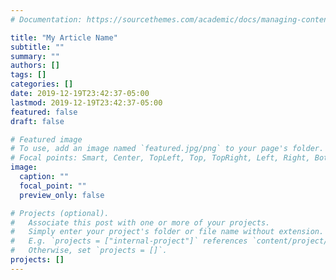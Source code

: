 ```yaml
---
# Documentation: https://sourcethemes.com/academic/docs/managing-content/

title: "My Article Name"
subtitle: ""
summary: ""
authors: []
tags: []
categories: []
date: 2019-12-19T23:42:37-05:00
lastmod: 2019-12-19T23:42:37-05:00
featured: false
draft: false

# Featured image
# To use, add an image named `featured.jpg/png` to your page's folder.
# Focal points: Smart, Center, TopLeft, Top, TopRight, Left, Right, BottomLeft, Bottom, BottomRight.
image:
  caption: ""
  focal_point: ""
  preview_only: false

# Projects (optional).
#   Associate this post with one or more of your projects.
#   Simply enter your project's folder or file name without extension.
#   E.g. `projects = ["internal-project"]` references `content/project/deep-learning/index.md`.
#   Otherwise, set `projects = []`.
projects: []
---
```

